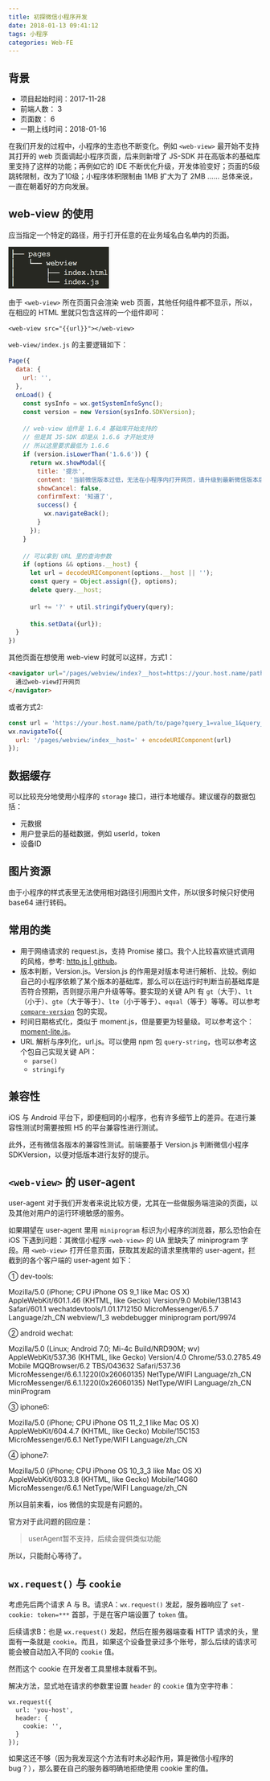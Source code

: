 ```yaml
---
title: 初探微信小程序开发
date: 2018-01-13 09:41:12
tags: 小程序
categories: Web-FE
---
```


## 背景

+ 项目起始时间：2017-11-28
+ 前端人数： 3
+ 页面数： 6
+ 一期上线时间：2018-01-16

在我们开发的过程中，小程序的生态也不断变化。例如 `<web-view>` 最开始不支持其打开的 web 页面调起小程序页面，后来则新增了 JS-SDK 并在高版本的基础库里支持了这样的功能；再例如它的 IDE 不断优化升级，开发体验变好；页面的5级跳转限制，改为了10级；小程序体积限制由 1MB 扩大为了 2MB …… 总体来说，一直在朝着好的方向发展。

<!-- more -->

## web-view 的使用

应当指定一个特定的路径，用于打开任意的在业务域名白名单内的页面。

<img src="/images/2018/01/wxapp-dir.png" style="width: 200px;" alt="页面目录">

由于 `<web-view>` 所在页面只会渲染 web 页面，其他任何组件都不显示，所以，在相应的 HTML 里就只包含这样的一个组件即可：

```
<web-view src="{{url}}"></web-view>
```

`web-view/index.js` 的主要逻辑如下：

```javascript
Page({
  data: {
    url: '',
  },
  onLoad() {
    const sysInfo = wx.getSystemInfoSync();
    const version = new Version(sysInfo.SDKVersion);

    // web-view 组件是 1.6.4 基础库开始支持的
    // 但是其 JS-SDK 却是从 1.6.6 才开始支持
    // 所以这里要求最低为 1.6.6
    if (version.isLowerThan('1.6.6')) {
      return wx.showModal({
        title: '提示',
        content: '当前微信版本过低，无法在小程序内打开网页，请升级到最新微信版本后重试。',
        showCancel: false,
        confirmText: '知道了',
        success() {
          wx.navigateBack();
        }
      });
    }

    // 可以拿到 URL 里的查询参数
    if (options && options.__host) {
      let url = decodeURIComponent(options.__host || '');
      const query = Object.assign({}, options);
      delete query.__host;

      url += '?' + util.stringifyQuery(query);

      this.setData({url});
  }
})
```

其他页面在想使用 web-view 时就可以这样，方式1：

```html
<navigator url="/pages/webview/index?__host=https://your.host.name/path/to/page&query_1=value_1&query_2=value_2">
  通过web-view打开网页
</navigator>
```

或者方式2:

```javascript
const url = 'https://your.host.name/path/to/page?query_1=value_1&query_2=value_2';
wx.navigateTo({
  url: '/pages/webview/index__host=' + encodeURIComponent(url)
});
```

## 数据缓存

可以比较充分地使用小程序的 `storage` 接口，进行本地缓存。建议缓存的数据包括：

+ 元数据
+ 用户登录后的基础数据，例如 userId，token
+ 设备ID

## 图片资源

由于小程序的样式表里无法使用相对路径引用图片文件，所以很多时候只好使用 base64 进行转码。

## 常用的类

+ 用于网络请求的 request.js，支持 Promise 接口。我个人比较喜欢链式调用的风格，参考: [http.js | github](https://github.com/zilong-thu/my-js-lib/tree/master/wxapp)。
+ 版本判断，Version.js。Version.js 的作用是对版本号进行解析、比较。例如自己的小程序依赖了某个版本的基础库，那么可以在运行时判断当前基础库是否符合预期，否则提示用户升级等等。要实现的关键 API 有 `gt`（大于）、`lt`（小于）、`gte`（大于等于）、`lte`（小于等于）、`equal`（等于）等等。可以参考 [`compare-version`](https://www.npmjs.com/package/compare-versions) 包的实现。
+ 时间日期格式化，类似于 moment.js，但是要更为轻量级。可以参考这个：[moment-lite.js](https://github.com/zilong-thu/moment-lite.js)。
+ URL 解析与序列化，url.js。可以使用 npm 包 `query-string`，也可以参考这个包自己实现关键 API：
  - `parse()`
  - `stringify`

## 兼容性

iOS 与 Android 平台下，即便相同的小程序，也有许多细节上的差异。在进行兼容性测试时需要按照 H5 的平台兼容性进行测试。

此外，还有微信各版本的兼容性测试。前端要基于 Version.js 判断微信小程序 SDKVersion，以便对低版本进行友好的提示。

## `<web-view>` 的 user-agent

user-agent 对于我们开发者来说比较方便，尤其在一些做服务端渲染的页面，以及其他对用户的运行环境敏感的服务。

如果期望在 user-agent 里用 `miniprogram` 标识为小程序的浏览器，那么恐怕会在 iOS 下遇到问题：其微信小程序 `<web-view>` 的 UA 里缺失了 miniprogram 字段。用 `<web-view>` 打开任意页面，获取其发起的请求里携带的 user-agent，拦截到的各个客户端的 user-agent 如下：

① dev-tools:

Mozilla/5.0 (iPhone; CPU iPhone OS 9_1 like Mac OS X) AppleWebKit/601.1.46 (KHTML, like Gecko) Version/9.0 Mobile/13B143 Safari/601.1 wechatdevtools/1.01.1712150 MicroMessenger/6.5.7 Language/zh_CN webview/1_3 webdebugger miniprogram port/9974

② android wechat:

Mozilla/5.0 (Linux; Android 7.0; Mi-4c Build/NRD90M; wv) AppleWebKit/537.36 (KHTML, like Gecko) Version/4.0 Chrome/53.0.2785.49 Mobile MQQBrowser/6.2 TBS/043632 Safari/537.36 MicroMessenger/6.6.1.1220(0x26060135) NetType/WIFI Language/zh_CN MicroMessenger/6.6.1.1220(0x26060135) NetType/WIFI Language/zh_CN miniProgram

③ iphone6:

Mozilla/5.0 (iPhone; CPU iPhone OS 11_2_1 like Mac OS X) AppleWebKit/604.4.7 (KHTML, like Gecko) Mobile/15C153 MicroMessenger/6.6.1 NetType/WIFI Language/zh_CN

④ iphone7:

Mozilla/5.0 (iPhone; CPU iPhone OS 10_3_3 like Mac OS X) AppleWebKit/603.3.8 (KHTML, like Gecko) Mobile/14G60 MicroMessenger/6.6.1 NetType/WIFI Language/zh_CN

所以目前来看，ios 微信的实现是有问题的。

官方对于此问题的回应是：

> userAgent暂不支持，后续会提供类似功能

所以，只能耐心等待了。


## `wx.request()` 与 `cookie`

考虑先后两个请求 A 与 B。请求A：`wx.request()` 发起，服务器响应了 `set-cookie: token=***` 首部，于是在客户端设置了 `token` 值。

后续请求B：也是 `wx.request()` 发起，然后在服务器端查看 HTTP 请求的头，里面有一条就是 `cookie`。而且，如果这个设备登录过多个账号，那么后续的请求可能会被自动加入不同的 `cookie` 值。

然而这个 cookie 在开发者工具里根本就看不到。

解决方法，显式地在请求的参数里设置 `header` 的 `cookie` 值为空字符串：

```
wx.request({
  url: 'you-host',
  header: {
    cookie: '',
  }
});
```

如果这还不够（因为我发现这个方法有时未必起作用，算是微信小程序的bug？），那么要在自己的服务器明确地拒绝使用 cookie 里的值。

